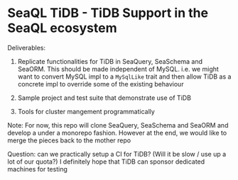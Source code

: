 # SeaQL TiDB - TiDB Support in the SeaQL ecosystem

Deliverables:
1. Replicate functionalities for TiDB in SeaQuery, SeaSchema and SeaORM. This should be made independent of MySQL. i.e. we might want to convert MySQL impl to a `MySqlLike` trait and then allow TiDB as a concrete impl to override some of the existing behaviour

3. Sample project and test suite that demonstrate use of TiDB
4. Tools for cluster mangement programmatically

Note: For now, this repo will clone SeaQuery, SeaSchema and SeaORM and develop a under a monorepo fashion. However at the end, we would like to merge the pieces back to the mother repo

Question: can we practically setup a CI for TiDB? (Will it be slow / use up a lot of our quota?) I definitely hope that TiDB can sponsor dedicated machines for testing
